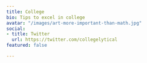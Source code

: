 ```yaml
---
title: College
bio: Tips to excel in college
avatar: "/images/art-more-important-than-math.jpg"
social:
- title: Twitter
  url: https://twitter.com/collegelytical
featured: false

---
```

